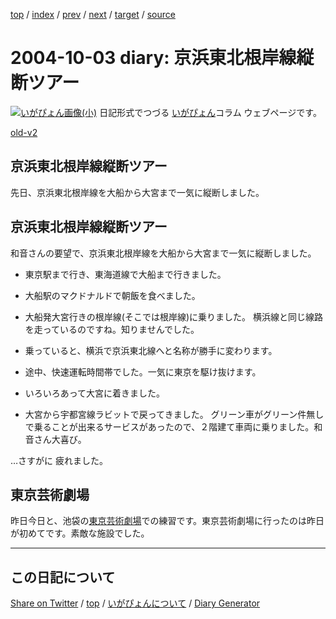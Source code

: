 [top](https://igapyon.github.io/diary/) 
 / [index](https://igapyon.github.io/diary/2004/index.html) 
 / [prev](https://igapyon.github.io/diary/2004/ig040930.html) 
 / [next](https://igapyon.github.io/diary/2004/ig041005.html) 
 / [target](https://igapyon.github.io/diary/2004/ig041003.html) 
 / [source](https://github.com/igapyon/diary/blob/gh-pages/2004/ig041003.html.src.md) 

2004-10-03 diary: 京浜東北根岸線縦断ツアー
=====================================================================================================
[![いがぴょん画像(小)](https://igapyon.github.io/diary/images/iga200306s.jpg "いがぴょん")](https://igapyon.github.io/diary/memo/memoigapyon.html) 日記形式でつづる [いがぴょん](https://igapyon.github.io/diary/memo/memoigapyon.html)コラム ウェブページです。

[old-v2](ig041003-orig.html)

## 京浜東北根岸線縦断ツアー

先日、京浜東北根岸線を大船から大宮まで一気に縦断しました。


## 京浜東北根岸線縦断ツアー

和音さんの要望で、京浜東北根岸線を大船から大宮まで一気に縦断しました。

* 東京駅まで行き、東海道線で大船まで行きました。
  
* 大船駅のマクドナルドで朝飯を食べました。
  
* 大船発大宮行きの根岸線(そこでは根岸線)に乗りました。
  横浜線と同じ線路を走っているのですね。知りませんでした。
  
* 乗っていると、横浜で京浜東北線へと名称が勝手に変わります。
  
* 途中、快速運転時間帯でした。一気に東京を駆け抜けます。
  
* いろいろあって大宮に着きました。
  
* 大宮から宇都宮線ラビットで戻ってきました。
  グリーン車がグリーン件無しで乗ることが出来るサービスがあったので、２階建て車両に乗りました。和音さん大喜び。

…さすがに 疲れました。

## 東京芸術劇場

昨日今日と、池袋の[東京芸術劇場](http://www.geigeki.jp/)での練習です。東京芸術劇場に行ったのは昨日が初めてです。素敵な施設でした。

----------------------------------------------------------------------------------------------------

## この日記について

[Share on Twitter](https://twitter.com/intent/tweet?hashtags=igapyon%2Cdiary%2C%E3%81%84%E3%81%8C%E3%81%B4%E3%82%87%E3%82%93&text=%E4%BA%AC%E6%B5%9C%E6%9D%B1%E5%8C%97%E6%A0%B9%E5%B2%B8%E7%B7%9A%E7%B8%A6%E6%96%AD%E3%83%84%E3%82%A2%E3%83%BC&url=https%3A%2F%2Figapyon.github.io%2Fdiary%2F2004%2Fig041003.html) / [top](https://igapyon.github.io/diary/) / [いがぴょんについて](https://igapyon.github.io/diary/memo/memoigapyon.html) / [Diary Generator](https://github.com/igapyon/igapyonv3)
